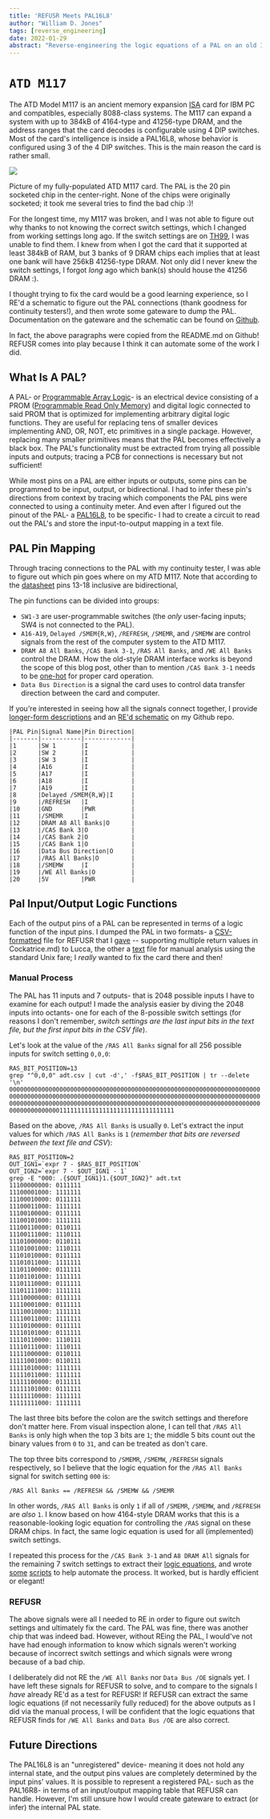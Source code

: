 ```yaml
---
title: 'REFUSR Meets PAL16L8'
author: "William D. Jones"
tags: [reverse_engineering]
date: 2022-01-29
abstract: "Reverse-engineering the logic equations of a PAL on an old IBM PC memory expansion board."
---
```


# `ATD M117`

The ATD Model M117 is an ancient memory expansion
[ISA](https://en.wikipedia.org/wiki/Industry_Standard_Architecture)
card for IBM PC and compatibles, especially 8088-class systems. The
M117 can expand a system with up to 384kB of 4164-type and 41256-type
DRAM, and the address ranges that the card decodes is configurable
using 4 DIP switches. Most of the card's intelligence is inside
a PAL16L8, whose behavior is configured using 3 of the 4 DIP switches.
This is the main reason the card is rather small.

![](img/ATD_M117.jpg)

Picture of my fully-populated ATD M117 card. The PAL is the 20 pin
socketed chip in the center-right. None of the chips were originally
socketed; it took me several tries to find the bad chip :)!

For the longest time, my M117 was broken, and I was not able to figure
out why thanks to not knowing the correct switch settings, which
I changed from working settings long ago. If the switch settings are
on [TH99](http://www.uncreativelabs.de/th99/), I was unable to find
them. I knew from when I got the card that it supported at least 384kB
of RAM, but 3 banks of 9 DRAM chips each implies that at least one
bank will have 256kB 41256-type DRAM. Not only did I never knew the
switch settings, I forgot _long_ ago which bank(s) should house the
41256 DRAM :).

I thought trying to fix the card would be a good learning experience,
so I RE'd a schematic to figure out the PAL connections (thank
goodness for continuity testers!), and then wrote some gateware to
dump the PAL. Documentation on the gateware and the schematic can be
found on [Github](https://github.com/cr1901/ATD_M117).

In fact, the above paragraphs were copied from the README.md on
Github! REFUSR comes into play because I think it can automate some of
the work I did.

## What Is A PAL?

A PAL- or [Programmable Array
Logic](https://en.wikipedia.org/wiki/Programmable_Array_Logic)- is an
electrical device consisting of a PROM ([Programmable Read Only
Memory](https://en.wikipedia.org/wiki/Programmable_ROM)) and digital
logic connected to said PROM that is optimized for implementing
arbitrary digital logic functions. They are useful for replacing tens
of smaller devices implementing AND, OR, NOT, etc primitives in
a single package. However, replacing many smaller primitives means
that the PAL becomes effectively a black box. The PAL's functionality
must be extracted from trying all possible inputs and outputs; tracing
a PCB for connections is necessary but not sufficient!

While most pins on a PAL are either inputs or outputs, some pins can
be programmed to be input, output, or bidirectional. I had to infer
these pin's directions from context by tracing which components the
PAL pins were connected to using a continuity meter. And even after
I figured out the pinout of the PAL-
a [PAL16L8](https://www.ti.com/lit/ds/symlink/pal16r8am.pdf), to be
specific- I had to create a circuit to read out the PAL's and store
the input-to-output mapping in a text file.

## PAL Pin Mapping

Through tracing connections to the PAL with my continuity tester,
I was able to figure out which pin goes where on my ATD M117. Note
that according to the
[datasheet](https://www.ti.com/lit/ds/symlink/pal16r8am.pdf) pins
13-18 inclusive are bidirectional,

The pin functions can be divided into groups:

* `SW1-3` are user-programmable switches (the _only_ user-facing inputs; SW4 is
  not connected to the PAL).
* `A16-A19`, `Delayed /SMEM{R,W}`, `/REFRESH`, `/SMEMR`, and `/SMEMW` are control
  signals from the rest of the computer system to the ATD M117.
* `DRAM A8 All Banks`, `/CAS Bank 3-1`, `/RAS All Banks`, and `/WE All Banks`
  control the DRAM. How the old-style DRAM interface works is beyond the scope
  of this blog post, other than to mention `/CAS Bank 3-1` needs to be [one-hot](https://en.wikipedia.org/wiki/One-hot)
  for proper card operation.
* `Data Bus Direction` is a signal the card uses to control data transfer
  direction between the card and computer.

If you're interested in seeing how all the signals connect together,
I provide [longer-form
descriptions](https://github.com/cr1901/ATD_M117/blob/main/signals.md#signal-descriptions)
and an [RE'd
schematic](https://github.com/cr1901/ATD_M117/blob/main/schematic.md)
on my Github repo.

```
|PAL Pin|Signal Name|Pin Direction|
|-------|-----------|-------------|
|1      |SW 1       |I            |
|2      |SW 2       |I            |
|3      |SW 3       |I            |
|4      |A16        |I            |
|5      |A17        |I            |
|6      |A18        |I            |
|7      |A19        |I            |
|8      |Delayed /SMEM{R,W}|I     |
|9      |/REFRESH   |I            |
|10     |GND        |PWR          |
|11     |/SMEMR     |I            |
|12     |DRAM A8 All Banks|O      |
|13     |/CAS Bank 3|O            |
|14     |/CAS Bank 2|O            |
|15     |/CAS Bank 1|O            |
|16     |Data Bus Direction|O     |
|17     |/RAS All Banks|O         |
|18     |/SMEMW     |I            |
|19     |/WE All Banks|O          |
|20     |5V         |PWR          |
```

## Pal Input/Output Logic Functions

Each of the output pins of a PAL can be represented in terms of
a logic function of the input pins. I dumped the PAL in two formats-
a [CSV-formatted](/data/adt.csv) file for REFUSR that
I [gave](/posts/2022-01-10) -- supporting multiple return values in
Cockatrice.md) to Lucca, the other a [text](/data/adt.txt) file for
manual analysis using the standard Unix fare; I _really_ wanted to fix
the card there and then!

### Manual Process

The PAL has 11 inputs and 7 outputs- that is 2048 possible inputs
I have to examine for each output! I made the analysis easier by
diving the 2048 inputs into octants- one for each of the 8-possible
switch settings (for reasons I don't remember, _switch settings are
the last input bits in the text file, but the first input bits in the
CSV file_).

Let's look at the value of the `/RAS All Banks` signal for all 256
possible inputs for switch setting `0,0,0`:

```
RAS_BIT_POSITION=13
grep "^0,0,0" adt.csv | cut -d',' -f$RAS_BIT_POSITION | tr --delete '\n'
0000000000000000000000000000000000000000000000000000000000000000000000
0000000000000000000000000000000000000000000000000000000000000000000000
0000000000000000000000000000000000000000000000000000000000000000000000
0000000000000011111111111111111111111111111111
```

Based on the above, `/RAS All Banks` is usually `0`. Let's extract the
input values for which `/RAS All Banks` is `1` (_remember that bits
are reversed between the text file and CSV_):

```
RAS_BIT_POSITION=2
OUT_IGN1=`expr 7 - $RAS_BIT_POSITION`
OUT_IGN2=`expr 7 - $OUT_IGN1 - 1`
grep -E "000: .{$OUT_IGN1}1.{$OUT_IGN2}" adt.txt
11100000000: 0111111
11100001000: 1111111
11100010000: 0111111
11100011000: 1111111
11100100000: 0111111
11100101000: 1111111
11100110000: 0110111
11100111000: 1110111
11101000000: 0110111
11101001000: 1110111
11101010000: 0111111
11101011000: 1111111
11101100000: 0111111
11101101000: 1111111
11101110000: 0111111
11101111000: 1111111
11110000000: 0111111
11110001000: 0111111
11110010000: 1111111
11110011000: 1111111
11110100000: 0111111
11110101000: 0111111
11110110000: 1110111
11110111000: 1110111
11111000000: 0110111
11111001000: 0110111
11111010000: 1111111
11111011000: 1111111
11111100000: 0111111
11111101000: 0111111
11111110000: 1111111
11111111000: 1111111
```

The last three bits before the colon are the switch settings and
therefore don't matter here. From visual inspection alone, I can tell
that `/RAS All Banks` is only high when the top 3 bits are `1`; the
middle 5 bits count out the binary values from `0` to `31`, and can be
treated as don't care.

The top three bits correspond to `/SMEMR`, `/SMEMW`, `/REFRESH`
signals respectively, so I believe that the logic equation for the
`/RAS All Banks` signal for switch setting `000` is:

```
/RAS All Banks == /REFRESH && /SMEMW && /SMEMR
```

In other words, `/RAS All Banks` is only `1` if all of `/SMEMR`,
`/SMEMW`, and `/REFRESH` are _also_ `1`. I know based on how
4164-style DRAM works that this is a reasonable-looking logic equation
for controlling the `/RAS` signal on these DRAM chips. In fact, the
same logic equation is used for all (implemented) switch settings.

I repeated this process for the `/CAS Bank 3-1` and `A8 DRAM All`
signals for the remaining 7 switch settings to extract their [logic
equations](https://github.com/cr1901/ATD_M117/blob/main/switches.md),
and wrote
[some](https://github.com/cr1901/ATD_M117/blob/main/dump-octants.sh)
[scripts](https://github.com/cr1901/ATD_M117/blob/main/sel-octant.sh)
to help automate the process. It worked, but is hardly efficient or
elegant!

### REFUSR

The above signals were all I needed to RE in order to figure out
switch settings and ultimately fix the card. The PAL was fine, there
was another chip that was indeed bad. However, without REing the PAL,
I would've not have had enough information to know which signals
weren't working because of incorrect switch settings and which signals
were wrong because of a bad chip.

I deliberately did not RE the `/WE All Banks` nor `Data Bus /OE`
signals yet. I have left these signals for REFUSR to solve, and to
compare to the signals I _have_ already RE'd as a test for REFUSR! If
REFUSR can extract the same logic equations (if not necessarily fully
reduced) for the above outputs as I did via the manual process, I will
be confident that the logic equations that REFUSR finds for `/WE All
Banks` and `Data Bus /OE` are also correct.

## Future Directions

The PAL16L8 is an "unregistered" device- meaning it does not hold any
internal state, and the output pins values are completely determined
by the input pins' values. It is possible to represent a registered
PAL- such as the PAL16R8- in terms of an input/output mapping table
that REFUSR can handle. However, I'm still unsure how I would create
gateware to extract (or infer) the internal PAL state.
